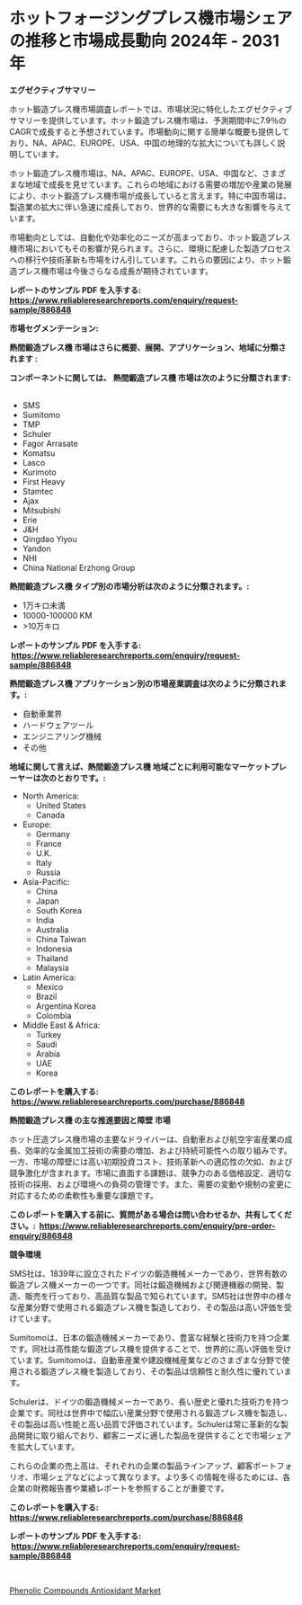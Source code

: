 <p><h1>ホットフォージングプレス機市場シェアの推移と市場成長動向 2024年 - 2031年</h1></p><p><strong>エグゼクティブサマリー</strong></p>
<p><p>ホット鍛造プレス機市場調査レポートでは、市場状況に特化したエグゼクティブサマリーを提供しています。ホット鍛造プレス機市場は、予測期間中に7.9％のCAGRで成長すると予想されています。市場動向に関する簡単な概要も提供しており、NA、APAC、EUROPE、USA、中国の地理的な拡大についても詳しく説明しています。</p><p>ホット鍛造プレス機市場は、NA、APAC、EUROPE、USA、中国など、さまざまな地域で成長を見せています。これらの地域における需要の増加や産業の発展により、ホット鍛造プレス機市場が成長していると言えます。特に中国市場は、製造業の拡大に伴い急速に成長しており、世界的な需要にも大きな影響を与えています。</p><p>市場動向としては、自動化や効率化のニーズが高まっており、ホット鍛造プレス機市場においてもその影響が見られます。さらに、環境に配慮した製造プロセスへの移行や技術革新も市場をけん引しています。これらの要因により、ホット鍛造プレス機市場は今後さらなる成長が期待されています。</p></p>
<p><strong>レポートのサンプル PDF を入手する: <a href="https://www.reliableresearchreports.com/enquiry/request-sample/886848">https://www.reliableresearchreports.com/enquiry/request-sample/886848</a></strong></p>
<p><strong>市場セグメンテーション:</strong></p>
<p><strong> 熱間鍛造プレス機 市場はさらに概要、展開、アプリケーション、地域に分類されます :</strong></p>
<p><strong>コンポーネントに関しては、 熱間鍛造プレス機 市場は次のように分類されます: &nbsp;</strong></p>
<p><ul><li>SMS</li><li>Sumitomo</li><li>TMP</li><li>Schuler</li><li>Fagor Arrasate</li><li>Komatsu</li><li>Lasco</li><li>Kurimoto</li><li>First Heavy</li><li>Stamtec</li><li>Ajax</li><li>Mitsubishi</li><li>Erie</li><li>J&H</li><li>Qingdao Yiyou</li><li>Yandon</li><li>NHI</li><li>China National Erzhong Group</li></ul></p>
<p><strong> 熱間鍛造プレス機 タイプ別の市場分析は次のように分類されます。:</strong></p>
<p><ul><li>1万キロ未満</li><li>10000-100000 KM</li><li>>10万キロ</li></ul></p>
<p><strong>レポートのサンプル PDF を入手する: &nbsp;<a href="https://www.reliableresearchreports.com/enquiry/request-sample/886848">https://www.reliableresearchreports.com/enquiry/request-sample/886848</a></strong></p>
<p><strong> 熱間鍛造プレス機 アプリケーション別の市場産業調査は次のように分類されます。:</strong></p>
<p><ul><li>自動車業界</li><li>ハードウェアツール</li><li>エンジニアリング機械</li><li>その他</li></ul></p>
<p><strong>地域に関して言えば、熱間鍛造プレス機 地域ごとに利用可能なマーケットプレーヤーは次のとおりです。:</strong></p>
<p><ul>
    <li>
        North America:
        <ul>
            <li>United States</li>
            <li>Canada</li>
        </ul>
    </li>
    <li>
        Europe:
        <ul>
            <li>Germany</li>
            <li>France</li>
            <li>U.K.</li>
            <li>Italy</li>
            <li>Russia</li>
        </ul>
    </li>
    <li>
        Asia-Pacific:
        <ul>
            <li>China</li>
            <li>Japan</li>
            <li>South Korea</li>
            <li>India</li>
            <li>Australia</li>
            <li>China Taiwan</li>
            <li>Indonesia</li>
            <li>Thailand</li>
            <li>Malaysia</li>
        </ul>
    </li>
    <li>
        Latin America:
        <ul>
            <li>Mexico</li>
            <li>Brazil</li>
            <li>Argentina Korea</li>
            <li>Colombia</li>
        </ul>
    </li>
    <li>
        Middle East & Africa:
        <ul>
            <li>Turkey</li>
            <li>Saudi</li>
            <li>Arabia</li>
            <li>UAE</li>
            <li>Korea</li>
        </ul>
    </li>
    </ul></p>
<p><strong>このレポートを購入する: &nbsp;<a href="https://www.reliableresearchreports.com/purchase/886848">https://www.reliableresearchreports.com/purchase/886848</a></strong></p>
<p><strong>熱間鍛造プレス機 の主な推進要因と障壁 市場</strong></p>
<p><p>ホット圧造プレス機市場の主要なドライバーは、自動車および航空宇宙産業の成長、効率的な金属加工技術の需要の増加、および持続可能性への取り組みです。一方、市場の障壁には高い初期投資コスト、技術革新への適応性の欠如、および競争激化が含まれます。市場に直面する課題は、競争力のある価格設定、適切な技術の採用、および環境への負荷の管理です。また、需要の変動や規制の変更に対応するための柔軟性も重要な課題です。</p></p>
<p><strong>このレポートを購入する前に、質問がある場合は問い合わせるか、共有してください。:&nbsp; <a href="https://www.reliableresearchreports.com/enquiry/pre-order-enquiry/886848">https://www.reliableresearchreports.com/enquiry/pre-order-enquiry/886848</a></strong></p>
<p><strong>競争環境</strong></p>
<p><p>SMS社は、1839年に設立されたドイツの鍛造機械メーカーであり、世界有数の鍛造プレス機メーカーの一つです。同社は鍛造機械および関連機器の開発、製造、販売を行っており、高品質な製品で知られています。SMS社は世界中の様々な産業分野で使用される鍛造プレス機を製造しており、その製品は高い評価を受けています。</p><p>Sumitomoは、日本の鍛造機械メーカーであり、豊富な経験と技術力を持つ企業です。同社は高性能な鍛造プレス機を提供することで、世界的に高い評価を受けています。Sumitomoは、自動車産業や建設機械産業などのさまざまな分野で使用される鍛造プレス機を製造しており、その製品は信頼性と耐久性に優れています。</p><p>Schulerは、ドイツの鍛造機械メーカーであり、長い歴史と優れた技術力を持つ企業です。同社は世界中で幅広い産業分野で使用される鍛造プレス機を製造し、その製品は高い性能と高い品質で評価されています。Schulerは常に革新的な製品開発に取り組んでおり、顧客ニーズに適した製品を提供することで市場シェアを拡大しています。</p><p>これらの企業の売上高は、それぞれの企業の製品ラインアップ、顧客ポートフォリオ、市場シェアなどによって異なります。より多くの情報を得るためには、各企業の財務報告書や業績レポートを参照することが重要です。</p></p>
<p><strong>このレポートを購入する: &nbsp; <a href="https://www.reliableresearchreports.com/purchase/886848">https://www.reliableresearchreports.com/purchase/886848</a></strong></p>
<p><strong>レポートのサンプル PDF を入手する: &nbsp;<a href="https://www.reliableresearchreports.com/enquiry/request-sample/886848">https://www.reliableresearchreports.com/enquiry/request-sample/886848</a></strong><strong></strong></p>
<p>&nbsp;</p>
<p><p><a href="https://eight-handstand-8fb.notion.site/Phenolic-Compounds-Antioxidant-Market-Size-and-Examines-its-Market-Scope-with-a-Primary-Focus-on-G-96c2a2c0161a4789932a9075759a5f6d">Phenolic Compounds Antioxidant Market</a></p></p>